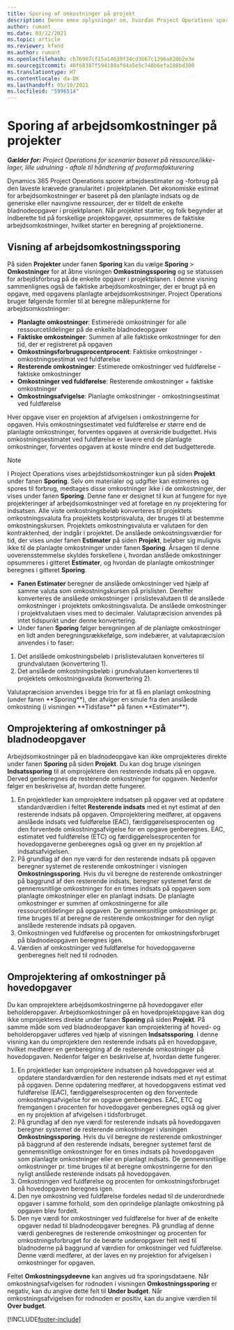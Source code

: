 ```yaml
---
title: Sporing af omkostninger på projekt
description: Denne emne oplysninger om, hvordan Project Operations sporer status i forhold til arbejdsomkostninger og bruger på et projekt.
author: rumant
ms.date: 03/22/2021
ms.topic: article
ms.reviewer: kfend
ms.author: rumant
ms.openlocfilehash: cb76987cf15a14639f34cd3b67c1296a020b2e3e
ms.sourcegitcommit: 40f68387f594180af64a5e5c748b6efa188bd300
ms.translationtype: HT
ms.contentlocale: da-DK
ms.lasthandoff: 05/10/2021
ms.locfileid: "5996514"
---
```

# <a name="labor-cost-tracking-on-projects"></a>Sporing af arbejdsomkostninger på projekter

_**Gælder for:** Project Operations for scenarier baseret på ressource/ikke-lager, lille udrulning - aftale til håndtering af proformafakturering_

Dynamics 365 Project Operations sporer arbejdsestimater og -forbrug på den laveste krævede granularitet i projektplanen. Det økonomiske estimat for arbejdsomkostninger er baseret på den planlagte indsats og de generiske eller navngivne ressourcer, der er tildelt de enkelte bladnodeopgaver i projektplanen. Når projektet starter, og folk begynder at indberette tid på forskellige projektopgaver, opsummeres de faktiske arbejdsomkostninger, hvilket starter en beregning af projektionerne.

## <a name="labor-cost-tracking-view"></a>Visning af arbejdsomkostningssporing

På siden **Projekter** under fanen **Sporing** kan du vælge **Sporing** > **Omkostninger** for at åbne visningen **Omkostningssporing** og se statussen for arbejdsforbrug på de enkelte opgaver i projektplanen. I denne visning sammenlignes også de faktiske arbejdsomkostninger, der er brugt på en opgave, med opgavens planlagte arbejdsomkostninger. Project Operations bruger følgende formler til at beregne målepunkterne for arbejdsomkostninger:

- **Planlagte omkostninger**: Estimerede omkostninger for alle ressourcetildelinger på de enkelte bladnodeopgaver
- **Faktiske omkostninger**: Summen af alle faktiske omkostninger for den tid, der er registreret på opgaven
- **Omkostningsforbrugsprocentprocent**: Faktiske omkostninger - omkostningsestimat ved fuldførelse
- **Resterende omkostninger**: Estimerede omkostninger ved fuldførelse - faktiske omkostninger
- **Omkostninger ved fuldførelse**: Resterende omkostninger + faktiske omkostninger
- **Omkostningsafvigelse**: Planlagte omkostninger - omkostningsestimat ved fuldførelse

Hver opgave viser en projektion af afvigelsen i omkostningerne for opgaven. Hvis omkostningsestimatet ved fuldførelse er større end de planlagte omkostninger, forventes opgaven at overskride budgettet. Hvis omkostningsestimatet ved fuldførelse er lavere end de planlagte omkostninger, forventes opgaven at koste mindre end det budgetterede.

>[!NOTE]
> I Project Operations vises arbejdstidsomkostninger kun på siden **Projekt** under fanen **Sporing**. Selv om materialer og udgifter kan estimeres og spores til forbrug, medtages disse omkostninger ikke i de omkostninger, der vises under fanen **Sporing**. Denne fane er designet til kun at fungere for nye projekteringer af arbejdsomkostninger ved at foretage en ny projektering for indsatsen.
Alle viste omkostningsbeløb konverteres til projektets omkostningsvaluta fra projektets kostprisvaluta, der bruges til at bestemme omkostningskursen. Projektets omkostningsvaluta er valutaen for den kontraktenhed, der indgår i projektet. De anslåede omkostningsværdier for tid, der vises under fanen **Estimater** på siden **Projekt**, beløber sig muligvis ikke til de planlagte omkostninger under fanen **Sporing**. Årsagen til denne uoverensstemmelse skyldes forskellene i, hvordan anslåede omkostninger opsummeres i gitteret **Estimater**, og hvordan de planlagte omkostninger beregnes i gitteret **Sporing**. 
>
> - **Fanen Estimater** beregner de anslåede omkostninger ved hjælp af samme valuta som omkostningskursen på prislisten. Derefter konverteres de anslåede omkostninger i prislistevalutaen til de anslåede omkostninger i projektets omkostningsvaluta. De anslåede omkostninger i projektvalutaen vises med to decimaler. Valutapræcision anvendes på intet tidspunkt under denne konvertering. 
> - Under fanen **Sporing** følger beregningen af de planlagte omkostninger en lidt anden beregningsrækkefølge, som indebærer, at valutapræcision anvendes i to faser: 
   ><ol>
   ><li>Det anslåede omkostningsbeløb i prislistevalutaen konverteres til grundvalutaen (konvertering 1).</li>
   ><li>Det anslåede omkostningsbeløb i grundvalutaen konverteres til projektets omkostningsvaluta (konvertering 2). </li>
   ></ol>
   >Valutapræcision anvendes i begge trin for at få en planlagt omkostning (under fanen **Sporing**), der afviger en smule fra den anslåede omkostning (i visningen **Tidsfase** på fanen **Estimater**). 
   
## <a name="reprojecting-costs-on-leaf-node-tasks"></a>Omprojektering af omkostninger på bladnodeopgaver

Arbejdsomkostninger på en bladnodeopgave kan ikke omprojekteres direkte under fanen **Sporing** på siden **Projekt**. Du kan dog bruge visningen **Indsatssporing** til at omprojektere den resterende indsats på en opgave. Derved genberegnes de resterende omkostninger for opgaven. Nedenfor følger en beskrivelse af, hvordan dette fungerer.

1. En projektleder kan omprojektere indsatsen på opgaver ved at opdatere standardværdien i feltet **Resterende indsats** med et nyt estimat af den resterende indsats på opgaven. Omprojektering medfører, at opgavens anslåede indsats ved fuldførelse (EAC), færdiggørelsesprocenten og den forventede omkostningsafvigelse for en opgave genberegnes. EAC, estimatet ved fuldførelse (ETC) og færdiggørelsesprocenten for hovedopgaverne genberegnes også og giver en ny projektion af indsatsafvigelsen.
2. På grundlag af den nye værdi for den resterende indsats på opgaven beregner systemet de resterende omkostninger i visningen **Omkostningssporing**. Hvis du vil beregne de resterende omkostninger på baggrund af den resterende indsats, beregner systemet først de gennemsnitlige omkostninger for en times indsats på opgaven som planlagte omkostninger eller en planlagt indsats. De planlagte omkostninger er summen af omkostningerne for alle ressourcetildelinger på opgaven. De gennemsnitlige omkostninger pr. time bruges til at beregne de resterende omkostninger for den nyligt anslåede resterende indsats på opgaven.
3. Omkostningen ved fuldførelse og procenten for omkostningsforbruget på bladnodeopgaven beregnes igen.
4. Værdien af omkostninger ved fuldførelse for hovedopgaverne genberegnes helt ned til rodnoden.

## <a name="reprojecting-costs-on-summary-tasks"></a>Omprojektering af omkostninger på hovedopgaver

Du kan omprojektere arbejdsomkostningerne på hovedopgaver eller beholderopgaver. Arbejdsomkostninger på en hovedprojektopgave kan dog ikke omprojekteres direkte under fanen **Sporing** på siden **Projekt**. På samme måde som ved bladnodeopgaver kan omprojektering af hoved- og beholderopgaver udføres ved hjælp af visningen **Indsatssporing**. I denne visning kan du omprojektere den resterende indsats på en hovedopgave, hvilket medfører en genberegning af de resterende omkostninger på hovedopgaven. Nedenfor følger en beskrivelse af, hvordan dette fungerer.

1. En projektleder kan omprojektere indsatsen på hovedopgaver ved at opdatere standardværdien for den resterende indsats med et nyt estimat på opgaven. Denne opdatering medfører, at hovedopgavens estimat ved fuldførelse (EAC), færdiggørelsesprocenten og den forventede omkostningsafvigelse for en opgave genberegnes. EAC, ETC og fremgangen i procenten for hovedopgaver genberegnes også og giver en ny projektion af afvigelsen i tidsforbruget.
2. På grundlag af den nye værdi for resterende indsats på hovedopgaven beregner systemet de resterende omkostninger i visningen **Omkostningssporing**. Hvis du vil beregne de resterende omkostninger på baggrund af den resterende indsats, beregner systemet først de gennemsnitlige omkostninger for en times indsats på hovedopgaven som planlagte omkostninger eller en planlagt indsats. De gennemsnitlige omkostninger pr. time bruges til at beregne omkostningerne for den nyligt anslåede resterende indsats på hovedopgaven.
3. Omkostningen ved fuldførelse og procenten for omkostningsforbruget på hovedopgaven beregnes igen.
4. Den nye omkostning ved fuldførelse fordeles nedad til de underordnede opgaver i samme forhold, som den oprindelige planlagte omkostning på opgaven blev fordelt.
5. Den nye værdi for omkostninger ved fuldførelse for hver af de enkelte opgaver nedad til bladnodeopgaver beregnes. På grundlag af denne værdi genberegnes de resterende omkostninger og procenten for omkostningsforbruget for de berørte underopgaver helt ned til bladnoderne på baggrund af værdien for omkostninger ved fuldførelse. Denne værdi medfører, at der laves en ny projektion for afvigelsen i omkostninger for opgaven. 


Feltet **Omkostningsydeevne** kan angives ud fra sporingsdataene. Når omkostningsafvigelsen for rodnoden i visningen **Omkostningssporing** er negativ, kan du angive dette felt til **Under budget**. Når omkostningsafvigelsen for rodnoden er positiv, kan du angive værdien til **Over budget**.


[!INCLUDE[footer-include](../includes/footer-banner.md)]
